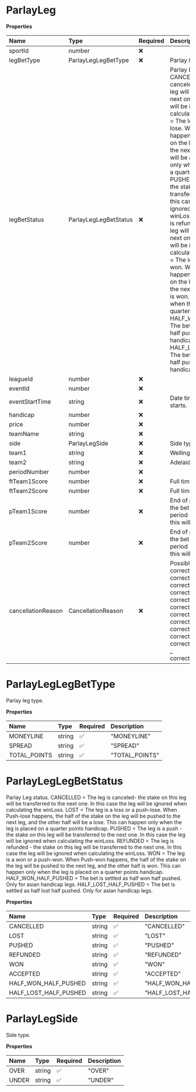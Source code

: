 # ParlayLeg

**Properties**

| Name               | Type                  | Required | Description                                                                                                                                                                                                                                                                                                                                                                                                                                                                                                                                                                                                                                                                                                                                                                                                                                                                                                                                                                                                                                                                                                                                                                                       |
| :----------------- | :-------------------- | :------- | :------------------------------------------------------------------------------------------------------------------------------------------------------------------------------------------------------------------------------------------------------------------------------------------------------------------------------------------------------------------------------------------------------------------------------------------------------------------------------------------------------------------------------------------------------------------------------------------------------------------------------------------------------------------------------------------------------------------------------------------------------------------------------------------------------------------------------------------------------------------------------------------------------------------------------------------------------------------------------------------------------------------------------------------------------------------------------------------------------------------------------------------------------------------------------------------------ |
| sportId            | number                | ❌       |                                                                                                                                                                                                                                                                                                                                                                                                                                                                                                                                                                                                                                                                                                                                                                                                                                                                                                                                                                                                                                                                                                                                                                                                   |
| legBetType         | ParlayLegLegBetType   | ❌       | Parlay leg type.                                                                                                                                                                                                                                                                                                                                                                                                                                                                                                                                                                                                                                                                                                                                                                                                                                                                                                                                                                                                                                                                                                                                                                                  |
| legBetStatus       | ParlayLegLegBetStatus | ❌       | Parlay Leg status. CANCELLED = The leg is canceled- the stake on this leg will be transferred to the next one. In this case the leg will be ignored when calculating the winLoss. LOST = The leg is a loss or a push-lose. When Push-lose happens, the half of the stake on the leg will be pushed to the next leg, and the other half will be a lose. This can happen only when the leg is placed on a quarter points handicap. PUSHED = The leg is a push - the stake on this leg will be transferred to the next one. In this case the leg will be ignored when calculating the winLoss. REFUNDED = The leg is refunded - the stake on this leg will be transferred to the next one. In this case the leg will be ignored when calculating the winLoss. WON = The leg is a won or a push-won. When Push-won happens, the half of the stake on the leg will be pushed to the next leg, and the other half is won. This can happen only when the leg is placed on a quarter points handicap. HALF_WON_HALF_PUSHED = The bet is settled as half won half pushed. Only for asian handicap legs. HALF_LOST_HALF_PUSHED = The bet is settled as half lost half pushed. Only for asian handicap legs. |
| leagueId           | number                | ❌       |                                                                                                                                                                                                                                                                                                                                                                                                                                                                                                                                                                                                                                                                                                                                                                                                                                                                                                                                                                                                                                                                                                                                                                                                   |
| eventId            | number                | ❌       |                                                                                                                                                                                                                                                                                                                                                                                                                                                                                                                                                                                                                                                                                                                                                                                                                                                                                                                                                                                                                                                                                                                                                                                                   |
| eventStartTime     | string                | ❌       | Date time when the event starts.                                                                                                                                                                                                                                                                                                                                                                                                                                                                                                                                                                                                                                                                                                                                                                                                                                                                                                                                                                                                                                                                                                                                                                  |
| handicap           | number                | ❌       |                                                                                                                                                                                                                                                                                                                                                                                                                                                                                                                                                                                                                                                                                                                                                                                                                                                                                                                                                                                                                                                                                                                                                                                                   |
| price              | number                | ❌       |                                                                                                                                                                                                                                                                                                                                                                                                                                                                                                                                                                                                                                                                                                                                                                                                                                                                                                                                                                                                                                                                                                                                                                                                   |
| teamName           | string                | ❌       |                                                                                                                                                                                                                                                                                                                                                                                                                                                                                                                                                                                                                                                                                                                                                                                                                                                                                                                                                                                                                                                                                                                                                                                                   |
| side               | ParlayLegSide         | ❌       | Side type.                                                                                                                                                                                                                                                                                                                                                                                                                                                                                                                                                                                                                                                                                                                                                                                                                                                                                                                                                                                                                                                                                                                                                                                        |
| team1              | string                | ❌       | Wellington Phoenix                                                                                                                                                                                                                                                                                                                                                                                                                                                                                                                                                                                                                                                                                                                                                                                                                                                                                                                                                                                                                                                                                                                                                                                |
| team2              | string                | ❌       | Adelaide United                                                                                                                                                                                                                                                                                                                                                                                                                                                                                                                                                                                                                                                                                                                                                                                                                                                                                                                                                                                                                                                                                                                                                                                   |
| periodNumber       | number                | ❌       |                                                                                                                                                                                                                                                                                                                                                                                                                                                                                                                                                                                                                                                                                                                                                                                                                                                                                                                                                                                                                                                                                                                                                                                                   |
| ftTeam1Score       | number                | ❌       | Full time team 1 score                                                                                                                                                                                                                                                                                                                                                                                                                                                                                                                                                                                                                                                                                                                                                                                                                                                                                                                                                                                                                                                                                                                                                                            |
| ftTeam2Score       | number                | ❌       | Full time team 2 score                                                                                                                                                                                                                                                                                                                                                                                                                                                                                                                                                                                                                                                                                                                                                                                                                                                                                                                                                                                                                                                                                                                                                                            |
| pTeam1Score        | number                | ❌       | End of period team 1 score. If the bet was placed on Game period (periodNumber =0) , this will be null                                                                                                                                                                                                                                                                                                                                                                                                                                                                                                                                                                                                                                                                                                                                                                                                                                                                                                                                                                                                                                                                                            |
| pTeam2Score        | number                | ❌       | End of period team 2 score. If the bet was placed on Game period (periodNumber =0) , this will be null                                                                                                                                                                                                                                                                                                                                                                                                                                                                                                                                                                                                                                                                                                                                                                                                                                                                                                                                                                                                                                                                                            |
| cancellationReason | CancellationReason    | ❌       | Possible keys \: _ correctTeam1Id _ correctTeam2Id _ correctListedPitcher1 _ correctListedPitcher2 _ correctSpread _ correctTotalPoints _ correctTeam1TotalPoints _ correctTeam2TotalPoints _ correctTeam1Score _ correctTeam2Score _ correctTeam1TennisSetsScore _ correctTeam2TennisSetsScore                                                                                                                                                                                                                                                                                                                                                                                                                                                                                                                                                                                                                                                                                                                                                                                                                                                                                                   |

# ParlayLegLegBetType

Parlay leg type.

**Properties**

| Name         | Type   | Required | Description    |
| :----------- | :----- | :------- | :------------- |
| MONEYLINE    | string | ✅       | "MONEYLINE"    |
| SPREAD       | string | ✅       | "SPREAD"       |
| TOTAL_POINTS | string | ✅       | "TOTAL_POINTS" |

# ParlayLegLegBetStatus

Parlay Leg status. CANCELLED = The leg is canceled- the stake on this leg will be transferred to the next one. In this case the leg will be ignored when calculating the winLoss. LOST = The leg is a loss or a push-lose. When Push-lose happens, the half of the stake on the leg will be pushed to the next leg, and the other half will be a lose. This can happen only when the leg is placed on a quarter points handicap. PUSHED = The leg is a push - the stake on this leg will be transferred to the next one. In this case the leg will be ignored when calculating the winLoss. REFUNDED = The leg is refunded - the stake on this leg will be transferred to the next one. In this case the leg will be ignored when calculating the winLoss. WON = The leg is a won or a push-won. When Push-won happens, the half of the stake on the leg will be pushed to the next leg, and the other half is won. This can happen only when the leg is placed on a quarter points handicap. HALF_WON_HALF_PUSHED = The bet is settled as half won half pushed. Only for asian handicap legs. HALF_LOST_HALF_PUSHED = The bet is settled as half lost half pushed. Only for asian handicap legs.

**Properties**

| Name                  | Type   | Required | Description             |
| :-------------------- | :----- | :------- | :---------------------- |
| CANCELLED             | string | ✅       | "CANCELLED"             |
| LOST                  | string | ✅       | "LOST"                  |
| PUSHED                | string | ✅       | "PUSHED"                |
| REFUNDED              | string | ✅       | "REFUNDED"              |
| WON                   | string | ✅       | "WON"                   |
| ACCEPTED              | string | ✅       | "ACCEPTED"              |
| HALF_WON_HALF_PUSHED  | string | ✅       | "HALF_WON_HALF_PUSHED"  |
| HALF_LOST_HALF_PUSHED | string | ✅       | "HALF_LOST_HALF_PUSHED" |

# ParlayLegSide

Side type.

**Properties**

| Name  | Type   | Required | Description |
| :---- | :----- | :------- | :---------- |
| OVER  | string | ✅       | "OVER"      |
| UNDER | string | ✅       | "UNDER"     |
